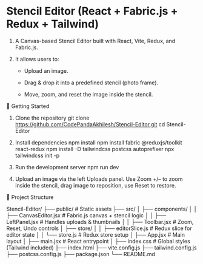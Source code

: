 # Stencil Editor (React + Fabric.js + Redux + Tailwind)
1. A Canvas-based Stencil Editor built with React, Vite, Redux, and Fabric.js.
2. It allows users to:

   - Upload an image.

   - Drag & drop it into a predefined stencil (photo frame).

   - Move, zoom, and reset the image inside the stencil.

🚀 Getting Started

1. Clone the repository
   git clone https://github.com/CodePandaAkhilesh/Stencil-Editor.git
   cd Stencil-Editor

2. Install dependencies
   npm install
   npm install fabric @reduxjs/toolkit react-redux
   npm install -D tailwindcss postcss autoprefixer
   npx tailwindcss init -p

3. Run the development server
   npm run dev

4. Upload an image via the left Uploads panel. Use Zoom +/– to zoom inside the stencil, drag image to reposition, use Reset to restore.


📂 Project Structure

   Stencil-Editor/
   ├── public/              # Static assets
   ├── src/
   │   ├── components/
   │   │   ├── CanvasEditor.jsx   # Fabric.js canvas + stencil logic
   │   │   ├── LeftPanel.jsx      # Handles uploads & thumbnails
   │   │   ├── Toolbar.jsx        # Zoom, Reset, Undo controls
   │   ├── store/
   │   │   ├── editorSlice.js     # Redux slice for editor state
   │   │   └── store.js           # Redux store setup
   │   ├── App.jsx                # Main layout
   │   ├── main.jsx               # React entrypoint
   │   ├── index.css              # Global styles (Tailwind included)
   ├── index.html
   ├── vite.config.js
   ├── tailwind.config.js
   ├── postcss.config.js
   ├── package.json
   └── README.md
